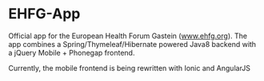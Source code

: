 EHFG-App
========

Official app for the European Health Forum Gastein (www.ehfg.org).
The app combines a Spring/Thymeleaf/Hibernate powered Java8 backend with a jQuery Mobile + Phonegap frontend.

Currently, the mobile frontend is being rewritten with Ionic and AngularJS
